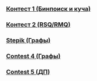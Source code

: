### [Контест 1 (Бинпоиск и куча)](https://contest.yandex.ru/contest/40400/problems/)

### [Контест 2 (RSQ/RMQ)](https://contest.yandex.ru/contest/40817/problems/)

### [Stepik (Графы)](https://stepik.org/lesson/663331/step/1?unit=661015)

### [Contest 4 (Графы)](https://contest.yandex.ru/contest/42811/standings)

### [Contest 5 (ДП)](https://contest.yandex.ru/contest/43731/problems/)
